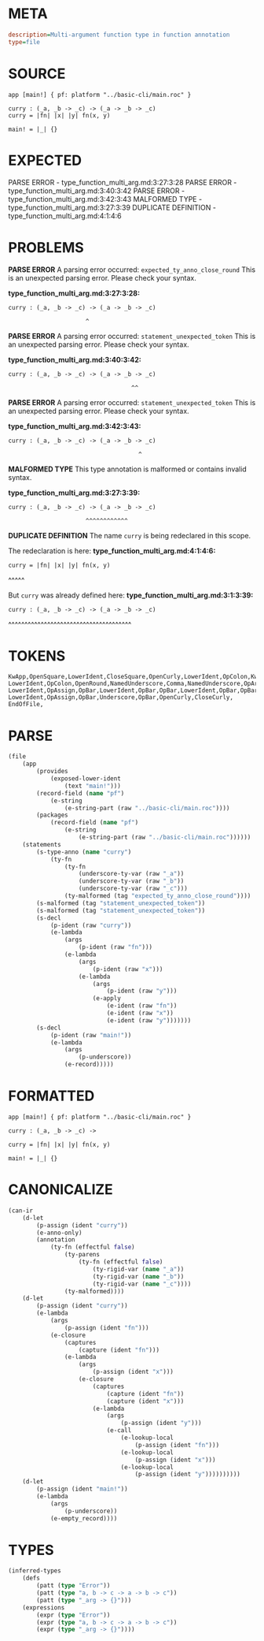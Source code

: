 # META
~~~ini
description=Multi-argument function type in function annotation
type=file
~~~
# SOURCE
~~~roc
app [main!] { pf: platform "../basic-cli/main.roc" }

curry : (_a, _b -> _c) -> (_a -> _b -> _c)
curry = |fn| |x| |y| fn(x, y)

main! = |_| {}
~~~
# EXPECTED
PARSE ERROR - type_function_multi_arg.md:3:27:3:28
PARSE ERROR - type_function_multi_arg.md:3:40:3:42
PARSE ERROR - type_function_multi_arg.md:3:42:3:43
MALFORMED TYPE - type_function_multi_arg.md:3:27:3:39
DUPLICATE DEFINITION - type_function_multi_arg.md:4:1:4:6
# PROBLEMS
**PARSE ERROR**
A parsing error occurred: `expected_ty_anno_close_round`
This is an unexpected parsing error. Please check your syntax.

**type_function_multi_arg.md:3:27:3:28:**
```roc
curry : (_a, _b -> _c) -> (_a -> _b -> _c)
```
                          ^


**PARSE ERROR**
A parsing error occurred: `statement_unexpected_token`
This is an unexpected parsing error. Please check your syntax.

**type_function_multi_arg.md:3:40:3:42:**
```roc
curry : (_a, _b -> _c) -> (_a -> _b -> _c)
```
                                       ^^


**PARSE ERROR**
A parsing error occurred: `statement_unexpected_token`
This is an unexpected parsing error. Please check your syntax.

**type_function_multi_arg.md:3:42:3:43:**
```roc
curry : (_a, _b -> _c) -> (_a -> _b -> _c)
```
                                         ^


**MALFORMED TYPE**
This type annotation is malformed or contains invalid syntax.

**type_function_multi_arg.md:3:27:3:39:**
```roc
curry : (_a, _b -> _c) -> (_a -> _b -> _c)
```
                          ^^^^^^^^^^^^


**DUPLICATE DEFINITION**
The name `curry` is being redeclared in this scope.

The redeclaration is here:
**type_function_multi_arg.md:4:1:4:6:**
```roc
curry = |fn| |x| |y| fn(x, y)
```
^^^^^

But `curry` was already defined here:
**type_function_multi_arg.md:3:1:3:39:**
```roc
curry : (_a, _b -> _c) -> (_a -> _b -> _c)
```
^^^^^^^^^^^^^^^^^^^^^^^^^^^^^^^^^^^^^^


# TOKENS
~~~zig
KwApp,OpenSquare,LowerIdent,CloseSquare,OpenCurly,LowerIdent,OpColon,KwPlatform,StringStart,StringPart,StringEnd,CloseCurly,
LowerIdent,OpColon,OpenRound,NamedUnderscore,Comma,NamedUnderscore,OpArrow,NamedUnderscore,CloseRound,OpArrow,OpenRound,NamedUnderscore,OpArrow,NamedUnderscore,OpArrow,NamedUnderscore,CloseRound,
LowerIdent,OpAssign,OpBar,LowerIdent,OpBar,OpBar,LowerIdent,OpBar,OpBar,LowerIdent,OpBar,LowerIdent,NoSpaceOpenRound,LowerIdent,Comma,LowerIdent,CloseRound,
LowerIdent,OpAssign,OpBar,Underscore,OpBar,OpenCurly,CloseCurly,
EndOfFile,
~~~
# PARSE
~~~clojure
(file
	(app
		(provides
			(exposed-lower-ident
				(text "main!")))
		(record-field (name "pf")
			(e-string
				(e-string-part (raw "../basic-cli/main.roc"))))
		(packages
			(record-field (name "pf")
				(e-string
					(e-string-part (raw "../basic-cli/main.roc"))))))
	(statements
		(s-type-anno (name "curry")
			(ty-fn
				(ty-fn
					(underscore-ty-var (raw "_a"))
					(underscore-ty-var (raw "_b"))
					(underscore-ty-var (raw "_c")))
				(ty-malformed (tag "expected_ty_anno_close_round"))))
		(s-malformed (tag "statement_unexpected_token"))
		(s-malformed (tag "statement_unexpected_token"))
		(s-decl
			(p-ident (raw "curry"))
			(e-lambda
				(args
					(p-ident (raw "fn")))
				(e-lambda
					(args
						(p-ident (raw "x")))
					(e-lambda
						(args
							(p-ident (raw "y")))
						(e-apply
							(e-ident (raw "fn"))
							(e-ident (raw "x"))
							(e-ident (raw "y")))))))
		(s-decl
			(p-ident (raw "main!"))
			(e-lambda
				(args
					(p-underscore))
				(e-record)))))
~~~
# FORMATTED
~~~roc
app [main!] { pf: platform "../basic-cli/main.roc" }

curry : (_a, _b -> _c) -> 

curry = |fn| |x| |y| fn(x, y)

main! = |_| {}
~~~
# CANONICALIZE
~~~clojure
(can-ir
	(d-let
		(p-assign (ident "curry"))
		(e-anno-only)
		(annotation
			(ty-fn (effectful false)
				(ty-parens
					(ty-fn (effectful false)
						(ty-rigid-var (name "_a"))
						(ty-rigid-var (name "_b"))
						(ty-rigid-var (name "_c"))))
				(ty-malformed))))
	(d-let
		(p-assign (ident "curry"))
		(e-lambda
			(args
				(p-assign (ident "fn")))
			(e-closure
				(captures
					(capture (ident "fn")))
				(e-lambda
					(args
						(p-assign (ident "x")))
					(e-closure
						(captures
							(capture (ident "fn"))
							(capture (ident "x")))
						(e-lambda
							(args
								(p-assign (ident "y")))
							(e-call
								(e-lookup-local
									(p-assign (ident "fn")))
								(e-lookup-local
									(p-assign (ident "x")))
								(e-lookup-local
									(p-assign (ident "y"))))))))))
	(d-let
		(p-assign (ident "main!"))
		(e-lambda
			(args
				(p-underscore))
			(e-empty_record))))
~~~
# TYPES
~~~clojure
(inferred-types
	(defs
		(patt (type "Error"))
		(patt (type "a, b -> c -> a -> b -> c"))
		(patt (type "_arg -> {}")))
	(expressions
		(expr (type "Error"))
		(expr (type "a, b -> c -> a -> b -> c"))
		(expr (type "_arg -> {}"))))
~~~
